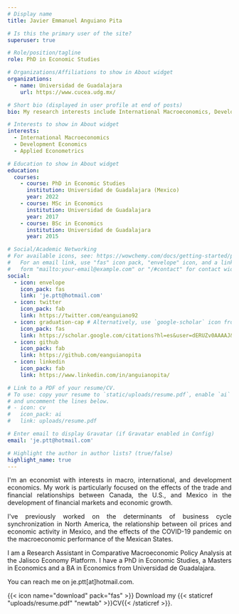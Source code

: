 ```yaml
---
# Display name
title: Javier Emmanuel Anguiano Pita

# Is this the primary user of the site?
superuser: true

# Role/position/tagline
role: PhD in Economic Studies

# Organizations/Affiliations to show in About widget
organizations:
  - name: Universidad de Guadalajara
    url: https://www.cucea.udg.mx/

# Short bio (displayed in user profile at end of posts)
bio: My research interests include International Macroeconomics, Development Economics and Regional Economics. 

# Interests to show in About widget
interests:
  - International Macroeconomics
  - Development Economics 
  - Applied Econometrics

# Education to show in About widget
education:
  courses:
    - course: PhD in Economic Studies
      institution: Universidad de Guadalajara (Mexico)
      year: 2022
    - course: MSc in Economics
      institution: Universidad de Guadalajara
      year: 2017
    - course: BSc in Economics
      institution: Universidad de Guadalajara 
      year: 2015

# Social/Academic Networking
# For available icons, see: https://wowchemy.com/docs/getting-started/page-builder/#icons
#   For an email link, use "fas" icon pack, "envelope" icon, and a link in the
#   form "mailto:your-email@example.com" or "/#contact" for contact widget.
social:
  - icon: envelope
    icon_pack: fas
    link: 'je.ptt@hotmail.com'
  - icon: twitter
    icon_pack: fab
    link: https://twitter.com/eanguiano92
  - icon: graduation-cap # Alternatively, use `google-scholar` icon from `ai` icon pack
    icon_pack: fas
    link: https://scholar.google.com/citations?hl=es&user=dERUZv0AAAAJ&view_op=list_works&sortby=pubdate
  - icon: github
    icon_pack: fab
    link: https://github.com/eanguianopita
  - icon: linkedin
    icon_pack: fab
    link: https://www.linkedin.com/in/anguianopita/

# Link to a PDF of your resume/CV.
# To use: copy your resume to `static/uploads/resume.pdf`, enable `ai` icons in `params.toml`,
# and uncomment the lines below.
# - icon: cv
#   icon_pack: ai
#   link: uploads/resume.pdf

# Enter email to display Gravatar (if Gravatar enabled in Config)
email: 'je.ptt@hotmail.com'

# Highlight the author in author lists? (true/false)
highlight_name: true
---
```

<p align="justify">
I'm an economist with interests in macro, international, and development economics. My work is particularly focused on the effects of the trade and financial relationships between Canada, the U.S., and Mexico in the development of financial markets and economic growth. 
</p>
<p align="justify">
I've previously worked on the determinants of business cycle synchronization in North America, the relationship between oil prices and economic activity in Mexico, and the effects of the COVID-19 pandemic on the macroeconomic performance of the Mexican States. 
</p>
<p align="justify">
I am a Research Assistant in Comparative Macroeconomic Policy Analysis at the Jalisco Economy Platform. I have a PhD in Economic Studies, a Masters in Economics and a BA in Economics from Universidad de Guadalajara. 
</p>
You can reach me on je.ptt[at]hotmail.com.
</p>


{{< icon name="download" pack="fas" >}} Download my {{< staticref "uploads/resume.pdf" "newtab" >}}CV{{< /staticref >}}.
